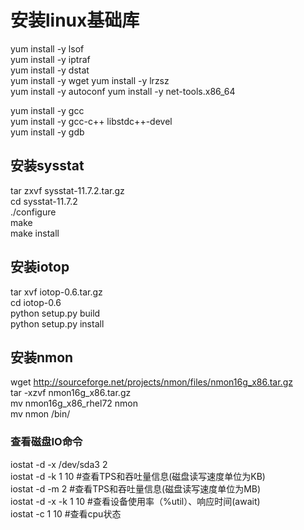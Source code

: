 # 安装linux基础库
yum install -y lsof  
yum install -y iptraf  
yum install -y dstat  
yum install -y wget
yum install -y lrzsz  
yum install -y autoconf
yum install -y net-tools.x86_64

yum install -y gcc  
yum install -y gcc-c++ libstdc++-devel  
yum install -y gdb  

## 安装sysstat
tar zxvf sysstat-11.7.2.tar.gz  
cd sysstat-11.7.2  
./configure  
make  
make install  

## 安装iotop
tar xvf iotop-0.6.tar.gz  
cd iotop-0.6  
python setup.py build  
python setup.py install  

## 安装nmon
wget http://sourceforge.net/projects/nmon/files/nmon16g_x86.tar.gz  
tar -xzvf nmon16g_x86.tar.gz  
mv nmon16g_x86_rhel72 nmon  
mv nmon /bin/  

### 查看磁盘IO命令
iostat -d -x /dev/sda3 2  
iostat -d -k 1 10         #查看TPS和吞吐量信息(磁盘读写速度单位为KB)  
iostat -d -m 2            #查看TPS和吞吐量信息(磁盘读写速度单位为MB)  
iostat -d -x -k 1 10      #查看设备使用率（%util）、响应时间(await)  
iostat -c 1 10            #查看cpu状态  
